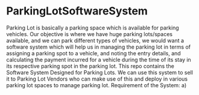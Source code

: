# ParkingLotSoftwareSystem
Parking Lot is basically a parking space which is available for parking vehicles.
Our objective is where we have huge parking lots/spaces available, and we can park different types of vehicles, we would want a software system which will help us in managing the parking lot in terms of assigning a parking spot to a vehicle, and noting the entry details, and calculating the payment incurred for a vehicle during the time of its stay in its respective parking spot in the parking lot.
This repo contains the Software System Designed for Parking Lots. We can use this system to sell it to Parking Lot Vendors who can make use of this and deploy in various parking lot spaces to manage parking lot.
Requirement of the System: 
a)
